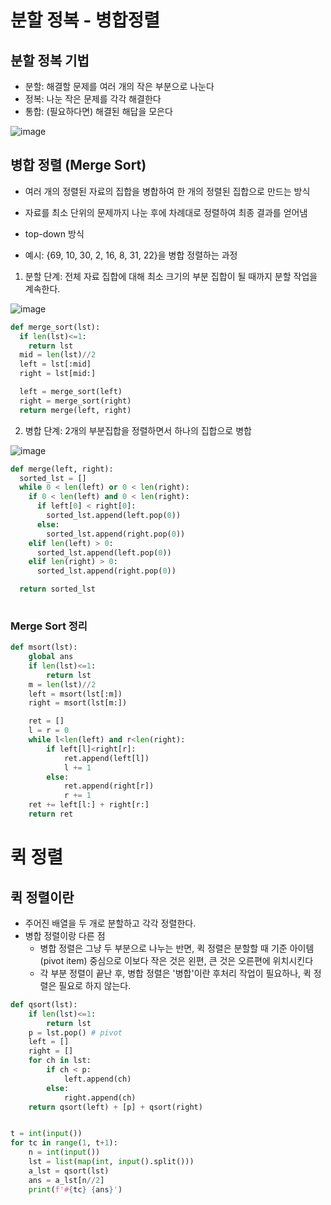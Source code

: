 # 분할 정복 - 병합정렬

## 분할 정복 기법
- 분할: 해결할 문제를 여러 개의 작은 부분으로 나눈다
- 정복: 나눈 작은 문제를 각각 해결한다
- 통합: (필요하다면) 해결된 해답을 모은다


![image](https://user-images.githubusercontent.com/122726684/228401734-71c9a947-c059-455a-8a3a-f3b6cec7d524.png)

## 병합 정렬 (Merge Sort)
- 여러 개의 정렬된 자료의 집합을 병합하여 한 개의 정렬된 집합으로 만드는 방식
- 자료를 최소 단위의 문제까지 나눈 후에 차례대로 정렬하여 최종 결과를 얻어냄
- top-down 방식

- 예시: {69, 10, 30, 2, 16, 8, 31, 22}을 병합 정렬하는 과정
1. 분할 단계: 전체 자료 집합에 대해 최소 크기의 부분 집합이 될 때까지 분할 작업을 계속한다.

![image](https://user-images.githubusercontent.com/122726684/228402328-977b2b34-6965-4298-adc7-58dc1f96bca6.png)

```python
def merge_sort(lst):
  if len(lst)<=1:
    return lst
  mid = len(lst)//2
  left = lst[:mid]
  right = lst[mid:]

  left = merge_sort(left)
  right = merge_sort(right)
  return merge(left, right)

```

2. 병합 단계: 2개의 부분집합을 정렬하면서 하나의 집합으로 병합

![image](https://user-images.githubusercontent.com/122726684/228402361-533927b7-7b46-4d81-9002-710428c6a24a.png)

```python 
def merge(left, right):
  sorted_lst = []
  while 0 < len(left) or 0 < len(right):
    if 0 < len(left) and 0 < len(right):
      if left[0] < right[0]:
        sorted_lst.append(left.pop(0))
      else:
        sorted_lst.append(right.pop(0))
    elif len(left) > 0:
      sorted_lst.append(left.pop(0))
    elif len(right) > 0:
      sorted_lst.append(right.pop(0))

  return sorted_lst
  
```
### Merge Sort 정리
```python 
def msort(lst):
    global ans
    if len(lst)<=1:
        return lst
    m = len(lst)//2
    left = msort(lst[:m])
    right = msort(lst[m:])

    ret = []
    l = r = 0
    while l<len(left) and r<len(right):
        if left[l]<right[r]:
            ret.append(left[l])
            l += 1
        else:
            ret.append(right[r])
            r += 1
    ret += left[l:] + right[r:]
    return ret
```


# 퀵 정렬

## 퀵 정렬이란
- 주어진 배열을 두 개로 분할하고 각각 정렬한다.
- 병합 정렬이랑 다른 점
  - 병합 정렬은 그냥 두 부분으로 나누는 반면, 퀵 정렬은 분할할 때 기준 아이템(pivot item) 중심으로 이보다 작은 것은 왼편, 큰 것은 오른편에 위치시킨다
  - 각 부분 정렬이 끝난 후, 병합 정렬은 '병합'이란 후처리 작업이 필요하나, 퀵 정렬은 필요로 하지 않는다.

```python
def qsort(lst):
    if len(lst)<=1:
        return lst
    p = lst.pop() # pivot
    left = []
    right = []
    for ch in lst:
        if ch < p:
            left.append(ch)
        else:
            right.append(ch)
    return qsort(left) + [p] + qsort(right)


t = int(input())
for tc in range(1, t+1):
    n = int(input())
    lst = list(map(int, input().split()))
    a_lst = qsort(lst)
    ans = a_lst[n//2]
    print(f'#{tc} {ans}')
```